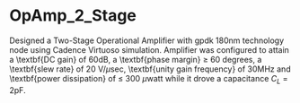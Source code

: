 # OpAmp_2_Stage
Designed a Two-Stage Operational Amplifier with gpdk 180nm technology node using Cadence Virtuoso simulation. Amplifier was configured to attain a \textbf{DC gain} of 60dB, a \textbf{phase margin} $\ge$ 60 degrees, a \textbf{slew rate} of 20 V/$\mu$sec, \textbf{unity gain frequency} of 30MHz and \textbf{power dissipation} of $\le$ 300 $\mu$watt while it drove a capacitance $C_{L}$ = 2pF.
